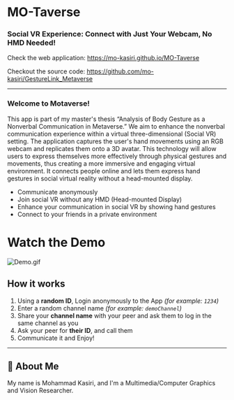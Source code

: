 <h1>MO-Taverse</h1> 

### Social VR Experience: Connect with Just Your Webcam, No HMD Needed!

Check the web application: https://mo-kasiri.github.io/MO-Taverse

Checkout the source code: https://github.com/mo-kasiri/GestureLink_Metaverse

---
### Welcome to Motaverse!
<p>This app is part of my master's thesis “Analysis of Body Gesture as a Nonverbal Communication in Metaverse.”
We aim to enhance the nonverbal communication experience within a virtual three-dimensional (Social VR) setting.
The application captures the user's hand movements using an RGB webcam and replicates them onto a 3D avatar. This technology will allow users to express
themselves more effectively through physical gestures and movements, thus creating a more immersive and engaging virtual
environment. It connects people online and lets them express hand gestures in social virtual reality without a head-mounted display.</p>

* Communicate anonymously
* Join social VR without any HMD (Head-mounted Display)
* Enhance your communication in social VR by showing hand gestures
* Connect to your friends in a private environment

# Watch the Demo
<img alt="Demo.gif" src="https://github.com/mo-kasiri/MO-Taverse/blob/main/demo.gif?raw=true" data-hpc="true" class="Box-sc-g0xbh4-0 kzRgrI">

## How it works

1. Using a **random ID**, Login anonymously to the App *(for example: `1234`)*
2. Enter a random channel name *(for example: `demoChannel`)*
3. Share your **channel name** with your peer and ask them to log in the same channel as you
4. Ask your peer for **their ID**, and call them
5. Communicate it and Enjoy!

---
## 🚀 About Me
My name is Mohammad Kasiri, and I'm a Multimedia/Computer Graphics and Vision Researcher.


